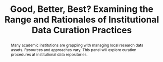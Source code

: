 ---
abstract: Many academic institutions are grappling with managing local research data
  assets. Resources and approaches vary. This panel will explore curation procedures
  at institutional data repositories.
creators:
- Rice, Robin
- Peer, Limor
- White, Wendy
- Arguillas, Florio
date: null
document_url: https://services.phaidra.univie.ac.at/api/object/o:429530/download
grand_parent: iPRES
institutions: []
keywords:
- data curation
- data management
- institutional repositories
landing_page_url: https://phaidra.univie.ac.at/o:429530
language: eng
layout: publication
license: CC BY 4.0 International
notes_url: null
parent: iPRES 2015
publication_type: paper
size: 320371
slides_url: null
source_name: iPRES
stream_url: null
title: Good, Better, Best? Examining the Range and Rationales of Institutional Data
  Curation Practices
year: 2015
---
